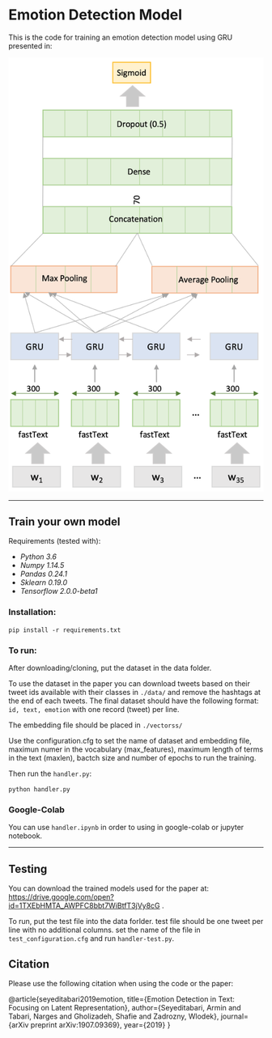# Emotion Detection Model

This is the code for training an emotion detection model using GRU presented in:

![GRU Model](model.png "GRU Model")

___
## Train your own model

Requirements (tested with):
- *Python 3.6*
- *Numpy 1.14.5*
- *Pandas 0.24.1*
- *Sklearn 0.19.0*
- *Tensorflow 2.0.0-beta1*

### Installation:

    pip install -r requirements.txt

### To run:

After downloading/cloning, put the dataset in the data folder. 

To use the dataset in the paper you can download tweets based on their tweet ids available with their classes in `./data/` and remove the hashtags at the end of each tweets. The final dataset should have the following format: `id, text, emotion` with one record (tweet) per line.

The embedding file should be placed in `./vectorss/`

Use the configuration.cfg to set the name of dataset and embedding file, maximun numer in the vocabulary (max_features), maximum length of terms in the text (maxlen), bactch size and number of epochs to run the training. 

Then run the `handler.py`:

    python handler.py

### Google-Colab

You can use `handler.ipynb` in order to using in google-colab or jupyter notebook.

---
## Testing

You can download the trained models used for the paper at: https://drive.google.com/open?id=1TXEbHMTA_AWPFC8bbt7WiBtfT3jVy8cG . 

To run, put the test file into the data forlder. test file should be one tweet per line with no additional columns. set the name of the file in `test_configuration.cfg` and run `handler-test.py`. 

## Citation
Please use the following citation when using the code or the paper:

@article{seyeditabari2019emotion,
  title={Emotion Detection in Text: Focusing on Latent Representation},
  author={Seyeditabari, Armin and Tabari, Narges and Gholizadeh, Shafie and Zadrozny, Wlodek},
  journal={arXiv preprint arXiv:1907.09369},
  year={2019}
}

